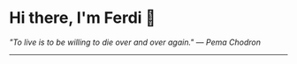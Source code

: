 <h1>Hi there, I'm Ferdi 👋</h1>

<p><em>
  "To live is to be willing to die over and over again." — Pema Chodron
</em></p>

---
